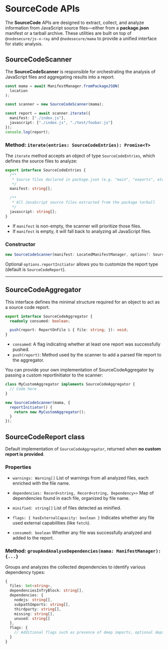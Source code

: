 # SourceCode APIs

The **SourceCode** APIs are designed to extract, collect, and analyze information from JavaScript source files—either from a **package.json** manifest or a tarball archive. These utilities are built on top of `@nodesecure/js-x-ray` and `@nodesecure/mama` to provide a unified interface for static analysis.

## SourceCodeScanner

The **SourceCodeScanner** is responsible for orchestrating the analysis of JavaScript files and aggregating results into a report.

```ts
const mama = await ManifestManager.fromPackageJSON(
  location
);

const scanner = new SourceCodeScanner(mama);

const report = await scanner.iterate({
  manifest: ["./index.js"],
  javascript: ["./index.js", "./test/foobar.js"]
});
console.log(report);
```

### Method: `iterate(entries: SourceCodeEntries): Promise<T>`

The `iterate` method accepts an object of type `SourceCodeEntries`, which defines the source files to analyze:

```ts
export interface SourceCodeEntries {
  /**
   * Source files declared in package.json (e.g. "main", "exports", etc.)
   */
  manifest: string[];

  /**
   * All JavaScript source files extracted from the package tarball
   */
  javascript: string[];
}
```

* If `manifest` is non-empty, the scanner will prioritize those files.
* If `manifest` is empty, it will fall back to analyzing all JavaScript files.

### Constructor

```ts
new SourceCodeScanner(manifest: LocatedManifestManager, options?: SourceCodeScannerOptions<T>)
```

Optional `options.reportInitiator` allows you to customize the report type (default is `SourceCodeReport`).

---

## SourceCodeAggregator

This interface defines the minimal structure required for an object to act as a source code report.

```ts
export interface SourceCodeAggregator {
  readonly consumed: boolean;

  push(report: ReportOnFile & { file: string; }): void;
}
```

- `consumed`: A flag indicating whether at least one report was successfully pushed.
- `push(report)`: Method used by the scanner to add a parsed file report to the aggregator.

You can provide your own implementation of SourceCodeAggregator by passing a custom reportInitiator to the scanner:

```ts
class MyCustomAggregator implements SourceCodeAggregator {
  // Code here
}

new SourceCodeScanner(mama, {
  reportInitiator() {
    return new MyCustomAggregator();
  }
});
```

## SourceCodeReport class

Default implementation of `SourceCodeAggregator`, returned when **no custom report is provided**.

### Properties

* `warnings: Warning[]`
  List of warnings from all analyzed files, each enriched with the file name.

* `dependencies: Record<string, Record<string, Dependency>>`
  Map of dependencies found in each file, organized by file name.

* `minified: string[]`
  List of files detected as minified.

* `flags: { hasExternalCapacity: boolean }`
  Indicates whether any file used external capabilities (like `fetch`).

* `consumed: boolean`
  Whether any file was successfully analyzed and added to the report.

### Method: `groupAndAnalyseDependencies(mama: ManifestManager): {...}`

Groups and analyzes the collected dependencies to identify various dependency types:

```ts
{
  files: Set<string>,
  dependenciesInTryBlock: string[],
  dependencies: {
    nodejs: string[],
    subpathImports: string[],
    thirdparty: string[],
    missing: string[],
    unused: string[]
  },
  flags: {
    // Additional flags such as presence of deep imports, optional deps, etc.
  }
}
```
